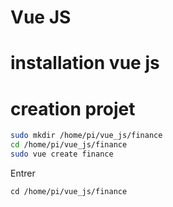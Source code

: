 # Vue JS
# installation vue js

# creation projet
```bash
sudo mkdir /home/pi/vue_js/finance
cd /home/pi/vue_js/finance
sudo vue create finance
```
Entrer
```
cd /home/pi/vue_js/finance
```
